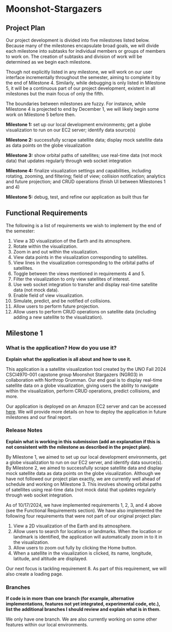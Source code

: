 # Moonshot-Stargazers
## Project Plan 

Our project development is divided into five milestones listed below. Because many of the milestones encapsulate broad goals, we will divide each milestone into subtasks for individual members or groups of members to work on. The creation of subtasks and division of work will be determined as we begin each milestone.

Though not explicitly listed in any milestone, we will work on our user interface incrementally throughout the semester, aiming to complete it by the end of Milestone 4. Similarly, while debugging is only listed in Milestone 5, it will be a continuous part of our project development, existent in all milestones but the main focus of only the fifth.

The boundaries between milestones are fuzzy. For instance, while Milestone 4 is projected to end by December 1, we will likely begin some work on Milestone 5 before then.

**Milestone 1:** set up our local development environments; get a globe visualization to run on our EC2 server; identify data source(s) 

**Milestone 2:** successfully scrape satellite data; display mock satellite data as data points on the globe visualization

**Milestone 3:** show orbital paths of satellites; use real-time data (not mock data) that updates regularly through web socket integration 

**Milestone 4:** finalize visualization settings and capabilities, including rotating, zooming, and filtering; field of view; collision notification; analytics and future projection; and CRUD operations (finish UI between Milestones 1 and 4) 

**Milestone 5:** debug, test, and refine our application as built thus far

## Functional Requirements

The following is a list of requirements we wish to implement by the end of the semester:
1. View a 3D visualization of the Earth and its atmosphere.
2. Rotate within the visualization.
3. Zoom in and out within the visualization.
4. View data points in the visualization corresponding to satellites.
5. View lines in the visualization corresponding to the orbital paths of satellites.
6. Toggle between the views mentioned in requirements 4 and 5.
7. Filter the visualization to only view satellites of interest.
8. Use web socket integration to transfer and display real-time satellite data (not mock data).
9. Enable field of view visualization.
10. Simulate, predict, and be notified of collisions.
11. Allow users to perform future projection.
12. Allow users to perform CRUD operations on satellite data (including adding a new satellite to the visualization).

## Milestone 1
### What is the application? How do you use it?
**Explain what the application is all about and how to use it.**

This application is a satellite visualization tool created by the UNO Fall 2024 CSCI4970-001 capstone group Moonshot Stargazers (NGR03) in collaboration with Northrop Grumman. Our end goal is to display real-time satellite data on a globe visualization, giving users the ability to navigate within the visualization, perform CRUD operations, predict collisions, and more. 

Our application is deployed on an Amazon EC2 server and can be accessed [here](http://35.173.229.2:3000/). We will provide more details on how to deploy the application in future milestones and our final report. 

### Release Notes
**Explain what is working in this submission (add an explanation if this is not consistent with the milestone as described in the project plan).**

By Milestone 1, we aimed to set up our local development environments, get a globe visualization to run on our EC2 server, and identify data source(s). By Milestone 2, we aimed to successfully scrape satellite data and display mock satellite data as data points on the globe visualization. Although we have not followed our project plan exactly, we are currently well ahead of schedule and working on Milestone 3. This involves showing orbital paths of satellites using real-time data (not mock data) that updates regularly through web socket integration. 
    
As of 10/17/2024, we have implemented requirements 1, 2, 3, and 4 above (see the Functional Requirements section). We have also implemented the following four requirements that were not part of our original project plan:
1. View a 2D visualization of the Earth and its atmosphere.
2. Allow users to search for locations or landmarks. When the location or landmark is identified, the application will automatically zoom in to it in the visualization.
3. Allow users to zoom out fully by clicking the Home button.
4. When a satellite in the visualization is clicked, its name, longitude, latitude, and altitude are displayed.

Our next focus is tackling requirement 8. As part of this requirement, we will also create a loading page. 

### Branches
**If code is in more than one branch (for example, alternative implementations, features not yet integrated, experimental code, etc.), list the additional branches I should review and explain what is in them.**

We only have one branch. We are also currently working on some other features within our local environments. 

